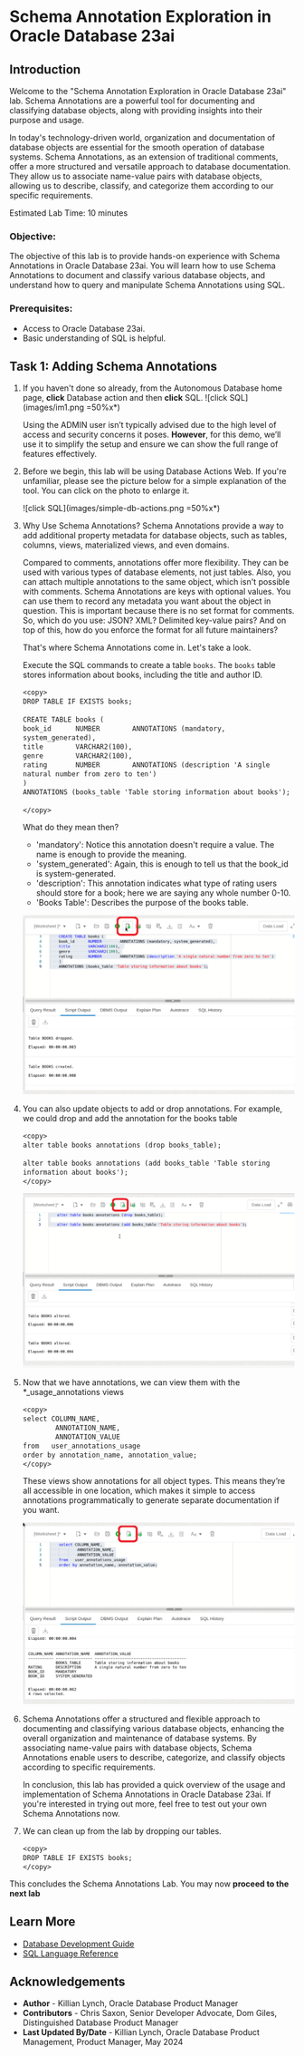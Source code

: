 # Schema Annotation Exploration in Oracle Database 23ai

## Introduction

Welcome to the "Schema Annotation Exploration in Oracle Database 23ai" lab. Schema Annotations are a powerful tool for documenting and classifying database objects, along with providing insights into their purpose and usage.

In today's technology-driven world, organization and documentation of database objects are essential for the smooth operation of database systems. Schema Annotations, as an extension of traditional comments, offer a more structured and versatile approach to database documentation. They allow us to associate name-value pairs with database objects, allowing us to describe, classify, and categorize them according to our specific requirements.

Estimated Lab Time: 10 minutes

### Objective:
The objective of this lab is to provide hands-on experience with Schema Annotations in Oracle Database 23ai. You will learn how to use Schema Annotations to document and classify various database objects, and understand how to query and manipulate Schema Annotations using SQL.

### Prerequisites:
- Access to Oracle Database 23ai.
- Basic understanding of SQL is helpful.

## Task 1: Adding Schema Annotations 

1. If you haven't done so already, from the Autonomous Database home page, **click** Database action and then **click** SQL.
    ![click SQL](images/im1.png =50%x*)

    Using the ADMIN user isn’t typically advised due to the high level of access and security concerns it poses. **However**, for this demo, we’ll use it to simplify the setup and ensure we can show the full range of features effectively. 

2. Before we begin, this lab will be using Database Actions Web. If you're unfamiliar, please see the picture below for a simple explanation of the tool. You can click on the photo to enlarge it.

    ![click SQL](images/simple-db-actions.png =50%x*)

2. Why Use Schema Annotations? Schema Annotations provide a way to add additional property metadata for database objects, such as tables, columns, views, materialized views, and even domains. 

    Compared to comments, annotations offer more flexibility. They can be used with various types of database elements, not just tables. Also, you can attach multiple annotations to the same object, which isn't possible with comments. Schema Annotations are keys with optional values. You can use them to record any metadata you want about the object in question. This is important because there is no set format for comments. So, which do you use: JSON? XML? Delimited key-value pairs? And on top of this, how do you enforce the format for all future maintainers?

    That's where Schema Annotations come in. Let's take a look.

    Execute the SQL commands to create a table `books`. The `books` table stores information about books, including the title and author ID.
    
    ```
    <copy>
    DROP TABLE IF EXISTS books;
    
    CREATE TABLE books (
    book_id      NUMBER        ANNOTATIONS (mandatory, system_generated),
    title        VARCHAR2(100), 
    genre        VARCHAR2(100),
    rating       NUMBER        ANNOTATIONS (description 'A single natural number from zero to ten')
    )
    ANNOTATIONS (books_table 'Table storing information about books');

    </copy>
    ```

    What do they mean then?

    * 'mandatory': Notice this annotation doesn't require a value. The name is enough to provide the meaning.
    * 'system\_generated': Again, this is enough to tell us that the book\_id is system-generated.
    * 'description': This annotation indicates what type of rating users should store for a book; here we are saying any whole number 0-10.
    * 'Books Table': Describes the purpose of the books table.

    ![create the table](images/annotations-1.png " ")

3. You can also update objects to add or drop annotations. For example, we could drop and add the annotation for the books table
    ```
    <copy>
    alter table books annotations (drop books_table);

    alter table books annotations (add books_table 'Table storing information about books');
    </copy>
    ```
    ![alter the books table annotations](images/annotations-2.png " ")

4. Now that we have annotations, we can view them with the *\_usage\_annotations views

    ```
    <copy>
    select COLUMN_NAME,
            ANNOTATION_NAME,
            ANNOTATION_VALUE
    from   user_annotations_usage
    order by annotation_name, annotation_value;
    </copy>
    ```
    These views show annotations for all object types. This means they’re all accessible in one location, which makes it simple to access annotations programmatically to generate separate documentation if you want.

    ![look at the annotations in the usage view](images/annotations-3.png " ")


4. Schema Annotations offer a structured and flexible approach to documenting and classifying various database objects, enhancing the overall organization and maintenance of database systems. By associating name-value pairs with database objects, Schema Annotations enable users to describe, categorize, and classify objects according to specific requirements. 

    In conclusion, this lab has provided a quick overview of the usage and implementation of Schema Annotations in Oracle Database 23ai. If you're interested in trying out more, feel free to test out your own Schema Annotations now. 

5. We can clean up from the lab by dropping our tables.

    ```
    <copy>
    DROP TABLE IF EXISTS books;
    </copy>
    ```

This concludes the Schema Annotations Lab.
You may now **proceed to the next lab** 


## Learn More

* [Database Development Guide](https://docs.oracle.com/en/database/oracle/oracle-database/23/adfns/registering-application-data-usage-database.html#GUID-2DAF069E-0938-40AF-B05B-75AFE71D666C)
* [SQL Language Reference](https://docs.oracle.com/en/database/oracle/oracle-database/23/sqlrf/CREATE-TABLE.html#GUID-F9CE0CC3-13AE-4744-A43C-EAC7A71AAAB6)


## Acknowledgements
* **Author** - Killian Lynch, Oracle Database Product Manager
* **Contributors** - Chris Saxon, Senior Developer Advocate, Dom Giles, Distinguished Database Product Manager
* **Last Updated By/Date** - Killian Lynch, Oracle Database Product Management, Product Manager, May 2024